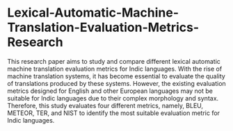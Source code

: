 # Lexical-Automatic-Machine-Translation-Evaluation-Metrics-Research
This research paper aims to study and compare different lexical automatic machine translation evaluation metrics for Indic languages. With the rise of machine translation systems, it has become essential to evaluate the quality of translations produced by these systems. However, the existing evaluation metrics designed for English and other European languages may not be suitable for Indic languages due to their complex morphology and syntax. Therefore, this study evaluates four different metrics, namely, BLEU, METEOR, TER, and NIST to identify the most suitable evaluation metric for Indic languages.

